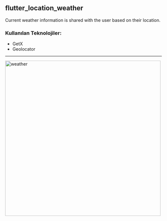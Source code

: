 ## flutter_location_weather
Current weather information is shared with the user based on their location.

### Kullanılan Teknolojiler:
- GetX
- Geolocator

---
<img src="https://github.com/burakeraslan/flutter_location_weather/assets/110386342/cffbd75c-07d4-4858-a4f3-c83b38966d75" alt="weather" width="500" />
